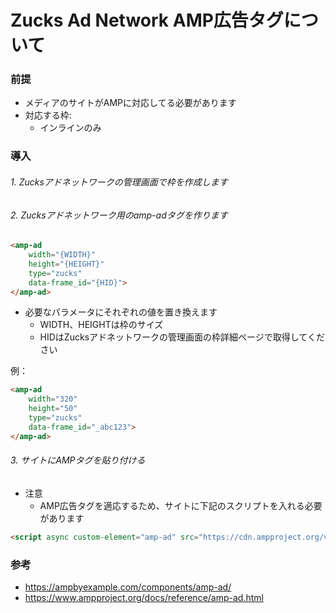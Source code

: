 # Zucks Ad Network AMP広告タグについて

### 前提
 - メディアのサイトがAMPに対応してる必要があります
 - 対応する枠:
    - インラインのみ


### 導入

###### 1. Zucksアドネットワークの管理画面で枠を作成します

###### 2. Zucksアドネットワーク用のamp-adタグを作ります
```html
<amp-ad
    width="{WIDTH}"
    height="{HEIGHT}"
    type="zucks"
    data-frame_id="{HID}">
</amp-ad>
```

- 必要なパラメータにそれぞれの値を置き換えます
    - WIDTH、HEIGHTは枠のサイズ
    - HIDはZucksアドネットワークの管理画面の枠詳細ページで取得してください

例：
```html
<amp-ad
    width="320"
    height="50"
    type="zucks"
    data-frame_id="_abc123">
</amp-ad>
```    


###### 3. サイトにAMPタグを貼り付ける

- 注意   
    - AMP広告タグを適応するため、サイトに下記のスクリプトを入れる必要があります

```html
<script async custom-element="amp-ad" src="https://cdn.ampproject.org/v0/amp-ad-0.1.js"></script>
```


### 参考
- https://ampbyexample.com/components/amp-ad/
- https://www.ampproject.org/docs/reference/amp-ad.html
